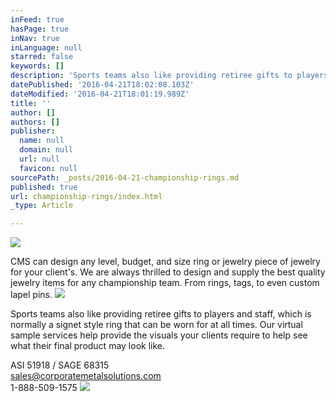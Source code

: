 ```yaml
---
inFeed: true
hasPage: true
inNav: true
inLanguage: null
starred: false
keywords: []
description: 'Sports teams also like providing retiree gifts to players and staff, which is normally a signet style ring that can be worn for at all times. Our virtual sample services help provide the visuals your clients require to help see what their final product may look like.'
datePublished: '2016-04-21T18:02:08.103Z'
dateModified: '2016-04-21T18:01:19.989Z'
title: ''
author: []
authors: []
publisher:
  name: null
  domain: null
  url: null
  favicon: null
sourcePath: _posts/2016-04-21-championship-rings.md
published: true
url: championship-rings/index.html
_type: Article

---
```

![](https://the-grid-user-content.s3-us-west-2.amazonaws.com/923ab14e-ec01-41d0-a470-e0a827338489.jpg)

CMS can design any level, budget, and size ring or jewelry piece of jewelry for your client's. We are always thrilled to design and supply the best quality jewelry items for any championship team. From rings, tags, to even custom lapel pins.
![](https://the-grid-user-content.s3-us-west-2.amazonaws.com/82497e70-80b4-4689-878a-28da42501846.jpg)

Sports teams also like providing retiree gifts to players and staff, which is normally a signet style ring that can be worn for at all times. Our virtual sample services help provide the visuals your clients require to help see what their final product may look like.

ASI 51918 / SAGE 68315  
sales@corporatemetalsolutions.com  
1-888-509-1575
![](https://the-grid-user-content.s3-us-west-2.amazonaws.com/ab09da5b-5d42-40fb-8217-c91113dca60b.jpg)